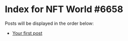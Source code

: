 # Index for NFT World #6658
Posts will be displayed in the order below:

- [Your first post](./001-first.md)

